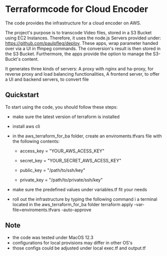 # Terraformcode for Cloud Encoder

The code provides the infrastructure for a cloud encoder on AWS.

The project's purpose is to transcode Video files, stored in a S3 Bucket using EC2 Instances.
Therefore, it uses the node.js Servers provided under: https://github.com/paulpfleg/deploy.
These apps, wrap parameter handed over via a UI in ffmpeg commands.
The conversion's result is then stored in the S3 Bucket.
Furthermore, the apps provide the option to manage the S3-Buckt's content.

It generates three kinds of servers:
A proxy with nginx and ha-proxy, for reverse proxy and load balancing functionalities,
A frontend server, to offer a UI
and backend servers, to convert file

## Quickstart 

To start using the code, you should follow these steps:
* make sure the latest version of terraform is installed
* install aws cli 
* in the aws_terraform_for_ba folder, create an enviroments.tfvars file with the following contents:

    * access_key = "YOUR_AWS_ACESS_KEY"
    * secret_key = "YOUR_SECRET_AWS_ACESS_KEY"

    * public_key  = "/path/to/ssh/key"
    * private_key = "/path/to/private/ssh/key"

* make sure the predefined values under variables.tf fit your needs
* roll out the infrastructure by typing the following command i a terminal located in the aws_terraform_for_ba folder
terraform apply -var-file=enviroments.tfvars -auto-approve

## Note 

* the code was tested under MacOS 12.3
* configurations for local provisions may differ in other OS's
* those configs could be adjusted under local exec.tf and output.tf

